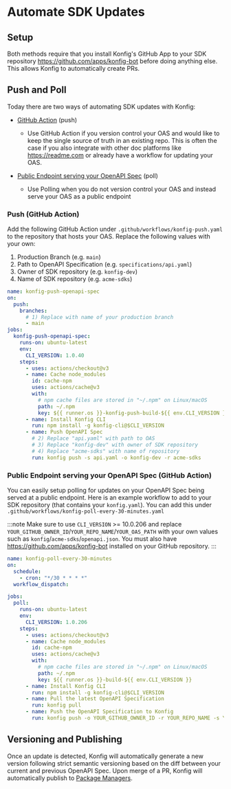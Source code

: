 # Automate SDK Updates

## Setup

Both methods require that you install Konfig's GitHub App to your SDK repository
https://github.com/apps/konfig-bot before doing anything else. This allows Konfig to automatically create PRs.

## Push and Poll

Today there are two ways of automating SDK updates with Konfig:

- [GitHub Action](automate-sdk-updates#github-action) (push)

  - Use GitHub Action if you version control your OAS and would like
    to keep the single source of truth in an existing repo. This is often the case
    if you also integrate with other doc platforms like https://readme.com or already have a workflow for updating your OAS.

- [Public Endpoint serving your OpenAPI Spec](automate-sdk-updates#public-endpoint-serving-your-openapi-spec) (poll)
  - Use Polling when you do not version control your OAS and instead serve your OAS as a public endpoint

### Push (GitHub Action)

Add the following GitHub Action under `.github/workflows/konfig-push.yaml` to
the repository that hosts your OAS. Replace the following values with your own:

1. Production Branch (e.g. `main`)
2. Path to OpenAPI Specification (e.g. `specifications/api.yaml`)
3. Owner of SDK repository (e.g. `konfig-dev`)
4. Name of SDK repository (e.g. `acme-sdks`)

```yaml
name: konfig-push-openapi-spec
on:
  push:
    branches:
      # 1) Replace with name of your production branch
      - main
jobs:
  konfig-push-openapi-spec:
    runs-on: ubuntu-latest
    env:
      CLI_VERSION: 1.0.40
    steps:
      - uses: actions/checkout@v3
      - name: Cache node_modules
        id: cache-npm
        uses: actions/cache@v3
        with:
          # npm cache files are stored in "~/.npm" on Linux/macOS
          path: ~/.npm
          key: ${{ runner.os }}-konfig-push-build-${{ env.CLI_VERSION }}
      - name: Install Konfig CLI
        run: npm install -g konfig-cli@$CLI_VERSION
      - name: Push OpenAPI Spec
        # 2) Replace "api.yaml" with path to OAS
        # 3) Replace "konfig-dev" with owner of SDK repository
        # 4) Replace "acme-sdks" with name of repository
        run: konfig push -s api.yaml -o konfig-dev -r acme-sdks
```

### Public Endpoint serving your OpenAPI Spec (GitHub Action)

You can easily setup polling for updates on your OpenAPI Spec being served at a
public endpoint. Here is an example workflow to add to your SDK repository (that contains your `konfig.yaml`). You can add this under `.github/workflows/konfig-poll-every-30-minutes.yaml`

:::note
Make sure to use `CLI_VERSION` >= 10.0.206 and replace
`YOUR_GITHUB_OWNER_ID`/`YOUR_REPO_NAME`/`YOUR_OAS_PATH` with your own values
such as `konfig`/`acme-sdks`/`openapi.json`. You must also have
https://github.com/apps/konfig-bot installed on your GitHub repository.
:::

```yaml
name: konfig-poll-every-30-minutes
on:
  schedule:
    - cron: "*/30 * * * *"
  workflow_dispatch:

jobs:
  poll:
    runs-on: ubuntu-latest
    env:
      CLI_VERSION: 1.0.206
    steps:
      - uses: actions/checkout@v3
      - name: Cache node_modules
        id: cache-npm
        uses: actions/cache@v3
        with:
          # npm cache files are stored in "~/.npm" on Linux/macOS
          path: ~/.npm
          key: ${{ runner.os }}-build-${{ env.CLI_VERSION }}
      - name: Install Konfig CLI
        run: npm install -g konfig-cli@$CLI_VERSION
      - name: Pull the latest OpenAPI Specification
        run: konfig pull
      - name: Push the OpenAPI Specification to Konfig
        run: konfig push -o YOUR_GITHUB_OWNER_ID -r YOUR_REPO_NAME -s YOUR_OAS_PATH
```

## Versioning and Publishing

Once an update is detected, Konfig will automatically generate a new version
following strict semantic versioning based on the diff between your current and
previous OpenAPI Spec. Upon merge of a PR, Konfig will automatically publish to
[Package Managers](/reference/supported-package-managers).
